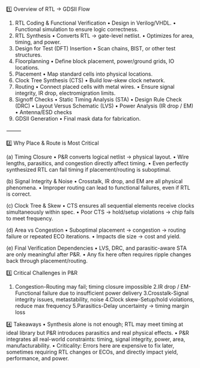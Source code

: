 1️⃣ Overview of RTL → GDSII Flow
 1. RTL Coding & Functional Verification
 • Design in Verilog/VHDL.
 • Functional simulation to ensure logic correctness.
 2. RTL Synthesis
 • Converts RTL → gate-level netlist.
 • Optimizes for area, timing, and power.
 3. Design for Test (DFT) Insertion
 • Scan chains, BIST, or other test structures.
 4. Floorplanning
 • Define block placement, power/ground grids, IO locations.
 5. Placement
 • Map standard cells into physical locations.
 6. Clock Tree Synthesis (CTS)
 • Build low-skew clock network.
 7. Routing
 • Connect placed cells with metal wires.
 • Ensure signal integrity, IR drop, electromigration limits.
 8. Signoff Checks
 • Static Timing Analysis (STA)
 • Design Rule Check (DRC)
 • Layout Versus Schematic (LVS)
 • Power Analysis (IR drop / EM)
 • Antenna/ESD checks
 9. GDSII Generation
 • Final mask data for fabrication.

⸻

2️⃣ Why Place & Route is Most Critical

(a) Timing Closure
 • P&R converts logical netlist → physical layout.
 • Wire lengths, parasitics, and congestion directly affect timing.
 • Even perfectly synthesized RTL can fail timing if placement/routing is suboptimal.

(b) Signal Integrity & Noise
 • Crosstalk, IR drop, and EM are all physical phenomena.
 • Improper routing can lead to functional failures, even if RTL is correct.

(c) Clock Tree & Skew
 • CTS ensures all sequential elements receive clocks simultaneously within spec.
 • Poor CTS → hold/setup violations → chip fails to meet frequency.

(d) Area vs Congestion
 • Suboptimal placement → congestion → routing failure or repeated ECO iterations.
 • Impacts die size → cost and yield.

(e) Final Verification Dependencies
 • LVS, DRC, and parasitic-aware STA are only meaningful after P&R.
 • Any fix here often requires ripple changes back through placement/routing.

3️⃣ Critical Challenges in P&R

1. Congestion-Routing may fail; timing closure impossible
2.IR drop / EM-Functional failure due to insufficient power delivery
3.Crosstalk-Signal integrity issues, metastability, noise
4.Clock skew-Setup/hold violations, reduce max frequency
5.Parasitics-Delay uncertainty → timing margin loss

4️⃣ Takeaways
 • Synthesis alone is not enough; RTL may meet timing at ideal library but P&R introduces parasitics and real physical effects.
 • P&R integrates all real-world constraints: timing, signal integrity, power, area, manufacturability.
 • Criticality: Errors here are expensive to fix later, sometimes requiring RTL changes or ECOs, and directly impact yield, performance, and power.
